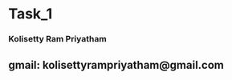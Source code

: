# Task_1
<html>
  <body>
    <h3> Kolisetty Ram Priyatham</h3>
    <h2> gmail: kolisettyrampriyatham@gmail.com</h2>
  </body>
  </html>
